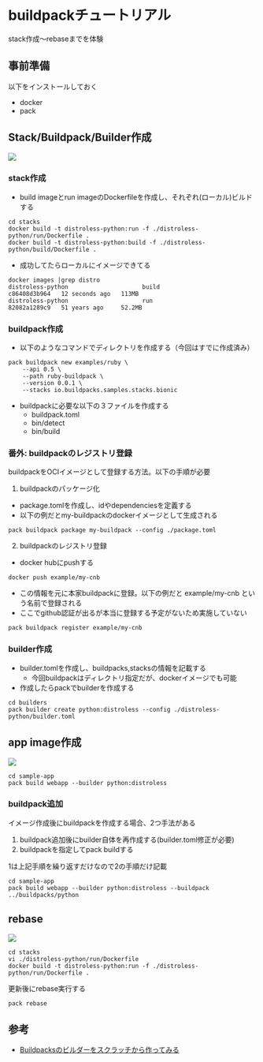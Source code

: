 # buildpackチュートリアル

stack作成〜rebaseまでを体験

## 事前準備

以下をインストールしておく
- docker
- pack

## Stack/Buildpack/Builder作成

![](https://buildpacks.io/docs/concepts/components/create-builder.svg)

### stack作成

- build imageとrun imageのDockerfileを作成し、それぞれ(ローカル)ビルドする

```
cd stacks
docker build -t distroless-python:run -f ./distroless-python/run/Dockerfile .
docker build -t distroless-python:build -f ./distroless-python/build/Dockerfile .
```

- 成功してたらローカルにイメージできてる

```
docker images |grep distro
distroless-python                     build                                                   c86408d3b964   12 seconds ago   113MB
distroless-python                     run                                                     82082a1289c9   51 years ago     52.2MB
```

### buildpack作成

- 以下のようなコマンドでディレクトリを作成する（今回はすでに作成済み）

```
pack buildpack new examples/ruby \
    --api 0.5 \
    --path ruby-buildpack \
    --version 0.0.1 \
    --stacks io.buildpacks.samples.stacks.bionic
```

- buildpackに必要な以下の３ファイルを作成する
  - buildpack.toml
  - bin/detect
  - bin/build

### 番外: buildpackのレジストリ登録

buildpackをOCIイメージとして登録する方法。以下の手順が必要
1. buildpackのパッケージ化  
- package.tomlを作成し、idやdependenciesを定義する
- 以下の例だとmy-buildpackのdockerイメージとして生成される
```
pack buildpack package my-buildpack --config ./package.toml
```

2. buildpackのレジストリ登録  
- docker hubにpushする
```
docker push example/my-cnb
```
- この情報を元に本家buildpackに登録。以下の例だと example/my-cnb という名前で登録される
- ここでgithub認証が出るが本当に登録する予定がないため実施していない
```
pack buildpack register example/my-cnb
```

### builder作成

- builder.tomlを作成し、buildpacks,stacksの情報を記載する
  - 今回buildpackはディレクトリ指定だが、dockerイメージでも可能
- 作成したらpackでbuilderを作成する

```
cd builders
pack builder create python:distroless --config ./distroless-python/builder.toml
```

## app image作成

![](https://buildpacks.io/docs/concepts/operations/build.svg)

```
cd sample-app
pack build webapp --builder python:distroless
```

### buildpack追加

イメージ作成後にbuildpackを作成する場合、2つ手法がある
1. buildpack追加後にbuilder自体を再作成する(builder.toml修正が必要)
2. buildpackを指定してpack buildする

1は上記手順を繰り返すだけなので2の手順だけ記載

```
cd sample-app
pack build webapp --builder python:distroless --buildpack ../buildpacks/python
```

## rebase

![](https://buildpacks.io/docs/concepts/operations/rebase.svg)

```
cd stacks
vi ./distroless-python/run/Dockerfile
docker build -t distroless-python:run -f ./distroless-python/run/Dockerfile .
```

更新後にrebase実行する

```
pack rebase 
```

## 参考

- [Buildpacksのビルダーをスクラッチから作ってみる](https://future-architect.github.io/articles/20201002/)